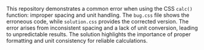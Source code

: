 This repository demonstrates a common error when using the CSS `calc()` function: improper spacing and unit handling. The `bug.css` file shows the erroneous code, while `solution.css` provides the corrected version.  The error arises from inconsistent spacing and a lack of unit conversion, leading to unpredictable results. The solution highlights the importance of proper formatting and unit consistency for reliable calculations.